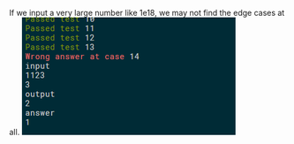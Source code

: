 If we input a very large number like 1e18, we may not find the edge cases at all.
![img](ABC106C/image.png)
